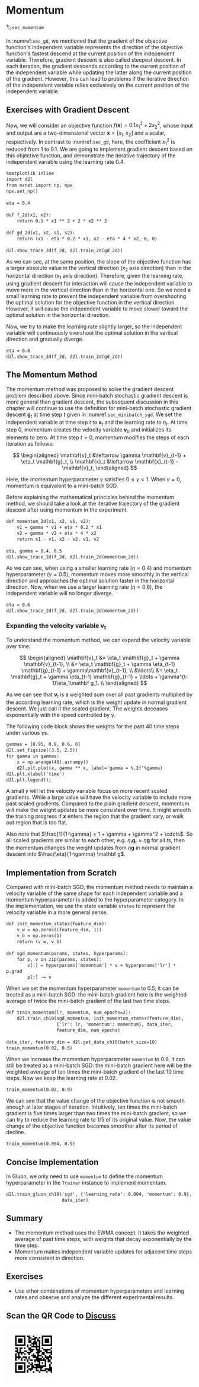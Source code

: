 # Momentum
:label:`sec_momentum`

In :numref:`sec_gd`, we
mentioned that the gradient of the objective function's independent variable
represents the direction of the objective function's fastest descend at the
current position of the independent variable. Therefore, gradient descent is
also called steepest descent. In each iteration, the gradient descends according
to the current position of the independent variable while updating the latter
along the current position of the gradient. However, this can lead to problems
if the iterative direction of the independent variable relies exclusively on the
current position of the independent variable.


## Exercises with Gradient Descent

Now, we will consider an objective function $f(\boldsymbol{x})=0.1x_1^2+2x_2^2$,
whose input and output are a two-dimensional vector $\boldsymbol{x} =
[x_1, x_2]$ and a scalar, respectively. In contrast to :numref:`sec_gd`,
here, the coefficient $x_1^2$ is reduced from $1$ to $0.1$. We are going to
implement gradient descent based on this objective function, and demonstrate the
iterative trajectory of the independent variable using the learning rate $0.4$.

```{.python .input  n=3}
%matplotlib inline
import d2l
from mxnet import np, npx
npx.set_np()

eta = 0.4

def f_2d(x1, x2):
    return 0.1 * x1 ** 2 + 2 * x2 ** 2

def gd_2d(x1, x2, s1, s2):
    return (x1 - eta * 0.2 * x1, x2 - eta * 4 * x2, 0, 0)

d2l.show_trace_2d(f_2d, d2l.train_2d(gd_2d))
```

As we can see, at the same position, the slope of the objective function has a larger absolute value in the vertical direction ($x_2$ axis direction) than in the horizontal direction ($x_1$ axis direction). Therefore, given the learning rate, using gradient descent for interaction will cause the independent variable to move more in the vertical direction than in the horizontal one. So we need a small learning rate to prevent the independent variable from overshooting the optimal solution for the objective function in the vertical direction. However, it will cause the independent variable to move slower toward the optimal solution in the horizontal direction.

Now, we try to make the learning rate slightly larger, so the independent variable will continuously overshoot the optimal solution in the vertical direction and gradually diverge.

```{.python .input  n=4}
eta = 0.6
d2l.show_trace_2d(f_2d, d2l.train_2d(gd_2d))
```

## The Momentum Method

The momentum method was proposed to solve the gradient descent problem described
above. Since mini-batch stochastic gradient descent is more general than
gradient descent, the subsequent discussion in this chapter will continue to use
the definition for mini-batch stochastic gradient descent $\mathbf{g}_t$ at
time step $t$ given in :numref:`sec_minibatch_sgd`.  We set the independent
variable at time step $t$ to $\mathbf{x}_t$ and the learning rate to
$\eta_t$.  At time step $0$, momentum creates the velocity variable
$\mathbf{v}_0$ and initializes its elements to zero. At time step $t>0$,
momentum modifies the steps of each iteration as follows:

$$
\begin{aligned}
\mathbf{v}_t &\leftarrow \gamma \mathbf{v}_{t-1} + \eta_t \mathbf{g}_t, \\
\mathbf{x}_t &\leftarrow \mathbf{x}_{t-1} - \mathbf{v}_t,
\end{aligned}
$$

Here, the momentum hyperparameter $\gamma$ satisfies $0 \leq \gamma < 1$. When $\gamma=0$, momentum is equivalent to a mini-batch SGD.

Before explaining the mathematical principles behind the momentum method, we should take a look at the iterative trajectory of the gradient descent after using momentum in the experiment.

```{.python .input  n=5}
def momentum_2d(x1, x2, v1, v2):
    v1 = gamma * v1 + eta * 0.2 * x1
    v2 = gamma * v2 + eta * 4 * x2
    return x1 - v1, x2 - v2, v1, v2

eta, gamma = 0.4, 0.5
d2l.show_trace_2d(f_2d, d2l.train_2d(momentum_2d))
```

As we can see, when using a smaller learning rate ($\eta=0.4$) and momentum hyperparameter ($\gamma=0.5$), momentum moves more smoothly in the vertical direction and approaches the optimal solution faster in the horizontal direction. Now, when we use a larger learning rate ($\eta=0.6$), the independent variable will no longer diverge.

```{.python .input  n=11}
eta = 0.6
d2l.show_trace_2d(f_2d, d2l.train_2d(momentum_2d))
```

### Expanding the velocity variable $\mathbf v_t$

To understand the momentum method, we can expand the velocity variable over time:

$$
\begin{aligned}
\mathbf{v}_t &= \eta_t \mathbf{g}_t + \gamma \mathbf{v}_{t-1}, \\
             &= \eta_t \mathbf{g}_t + \gamma \eta_{t-1} \mathbf{g}_{t-1} + \gamma\mathbf{v}_{t-1}, \\
             &\ldots\\
             &= \eta_t \mathbf{g}_t + \gamma \eta_{t-1} \mathbf{g}_{t-1} + \ldots +  \gamma^{t-1}\eta_1\mathbf g_1. \\
\end{aligned}
$$

As we can see that $\mathbf v_t$ is a weighted sum over all past gradients multiplied by the according learning rate, which is the weight update in normal gradient descent. We just call it the scaled gradient. The weights deceases exponentially with the speed controlled by $\gamma$.

The following code block shows the weights for the past 40 time steps under various $\gamma$s.

```{.python .input}
gammas = [0.95, 0.9, 0.6, 0]
d2l.set_figsize((3.5, 2.5))
for gamma in gammas:
    x = np.arange(40).asnumpy()
    d2l.plt.plot(x, gamma ** x, label='gamma = %.2f'%gamma)
d2l.plt.xlabel('time')
d2l.plt.legend();
```

A small $\gamma$ will let the velocity variable focus on more recent scaled gradients. While a large value will have the velocity variable to include more past scaled gradients. Compared to the plain gradient descent, momentum will make the weight updates be more consistent over time. It might smooth the training progress if $\mathbf x$ enters the region that the gradient vary, or walk out region that is too flat.

Also note that $\frac{1}{1-\gamma} = 1 + \gamma + \gamma^2 + \cdots$. So all scaled gradients are similar to each other, e.g. $\eta_t\mathbf g_t\approx \eta\mathbf g$ for all $t$s, then the momentum changes the weight updates from $\eta\mathbf g$ in normal gradient descent into $\frac{\eta}{1-\gamma} \mathbf g$.

## Implementation from Scratch

Compared with mini-batch SGD, the momentum method needs to maintain a velocity variable of the same shape for each independent variable and a momentum hyperparameter is added to the hyperparameter category. In the implementation, we use the state variable `states` to represent the velocity variable in a more general sense.

```{.python .input  n=13}
def init_momentum_states(feature_dim):
    v_w = np.zeros((feature_dim, 1))
    v_b = np.zeros(1)
    return (v_w, v_b)

def sgd_momentum(params, states, hyperparams):
    for p, v in zip(params, states):
        v[:] = hyperparams['momentum'] * v + hyperparams['lr'] * p.grad
        p[:] -= v
```

When we set the momentum hyperparameter `momentum` to 0.5, it can be treated as a mini-batch SGD: the mini-batch gradient here is the weighted average of twice the mini-batch gradient of the last two time steps.

```{.python .input  n=15}
def train_momentum(lr, momentum, num_epochs=2):
    d2l.train_ch10(sgd_momentum, init_momentum_states(feature_dim),
                   {'lr': lr, 'momentum': momentum}, data_iter, 
                   feature_dim, num_epochs)
    
data_iter, feature_dim = d2l.get_data_ch10(batch_size=10)
train_momentum(0.02, 0.5)
```

When we increase the momentum hyperparameter `momentum` to 0.9, it can still be treated as a mini-batch SGD: the mini-batch gradient here will be the weighted average of ten times the mini-batch gradient of the last 10 time steps. Now we keep the learning rate at 0.02.

```{.python .input  n=8}
train_momentum(0.02, 0.9)
```

We can see that the value change of the objective function is not smooth enough at later stages of iteration. Intuitively, ten times the mini-batch gradient is five times larger than two times the mini-batch gradient, so we can try to reduce the learning rate to 1/5 of its original value. Now, the value change of the objective function becomes smoother after its period of decline.

```{.python .input}
train_momentum(0.004, 0.9)
```

## Concise Implementation

In Gluon, we only need to use `momentum` to define the momentum hyperparameter in the `Trainer` instance to implement momentum.

```{.python .input  n=9}
d2l.train_gluon_ch10('sgd', {'learning_rate': 0.004, 'momentum': 0.9},
                     data_iter)
```

## Summary

* The momentum method uses the EWMA concept. It takes the weighted average of past time steps, with weights that decay exponentially by the time step.
* Momentum makes independent variable updates for adjacent time steps more consistent in direction.

## Exercises

* Use other combinations of momentum hyperparameters and learning rates and observe and analyze the different experimental results.

## Scan the QR Code to [Discuss](https://discuss.mxnet.io/t/2374)

![](../img/qr_momentum.svg)
